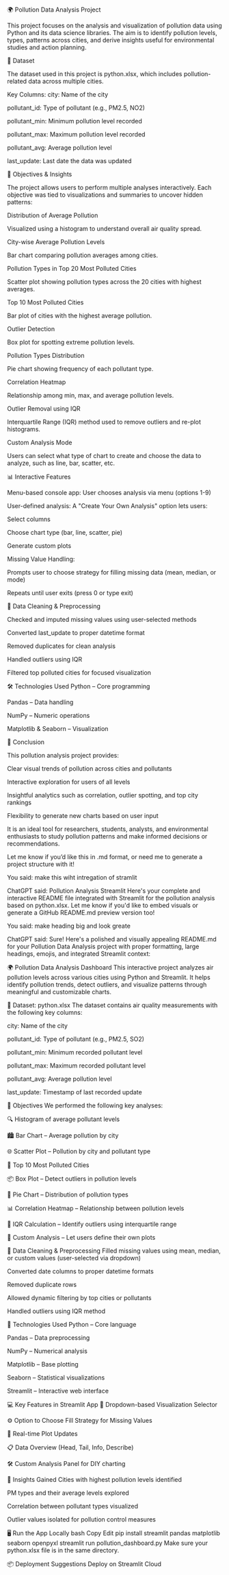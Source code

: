 🌍 Pollution Data Analysis Project


This project focuses on the analysis and visualization of pollution data using Python and its data science libraries. The aim is to identify pollution levels, types, patterns across cities, and derive insights useful for environmental studies and action planning.

📁 Dataset

The dataset used in this project is python.xlsx, which includes pollution-related data across multiple cities.

Key Columns:
city: Name of the city

pollutant_id: Type of pollutant (e.g., PM2.5, NO2)

pollutant_min: Minimum pollution level recorded

pollutant_max: Maximum pollution level recorded

pollutant_avg: Average pollution level

last_update: Last date the data was updated

🎯 Objectives & Insights

The project allows users to perform multiple analyses interactively. Each objective was tied to visualizations and summaries to uncover hidden patterns:

Distribution of Average Pollution

Visualized using a histogram to understand overall air quality spread.

City-wise Average Pollution Levels

Bar chart comparing pollution averages among cities.

Pollution Types in Top 20 Most Polluted Cities

Scatter plot showing pollution types across the 20 cities with highest averages.

Top 10 Most Polluted Cities

Bar plot of cities with the highest average pollution.

Outlier Detection

Box plot for spotting extreme pollution levels.

Pollution Types Distribution

Pie chart showing frequency of each pollutant type.

Correlation Heatmap

Relationship among min, max, and average pollution levels.

Outlier Removal using IQR

Interquartile Range (IQR) method used to remove outliers and re-plot histograms.

Custom Analysis Mode

Users can select what type of chart to create and choose the data to analyze, such as line, bar, scatter, etc.

📊 Interactive Features


Menu-based console app: User chooses analysis via menu (options 1-9)

User-defined analysis: A "Create Your Own Analysis" option lets users:

Select columns

Choose chart type (bar, line, scatter, pie)

Generate custom plots

Missing Value Handling:

Prompts user to choose strategy for filling missing data (mean, median, or mode)

Repeats until user exits (press 0 or type exit)

🧹 Data Cleaning & Preprocessing


Checked and imputed missing values using user-selected methods

Converted last_update to proper datetime format

Removed duplicates for clean analysis

Handled outliers using IQR

Filtered top polluted cities for focused visualization

🛠️ Technologies Used
Python – Core programming

Pandas – Data handling

NumPy – Numeric operations

Matplotlib & Seaborn – Visualization

📌 Conclusion


This pollution analysis project provides:

Clear visual trends of pollution across cities and pollutants

Interactive exploration for users of all levels

Insightful analytics such as correlation, outlier spotting, and top city rankings

Flexibility to generate new charts based on user input

It is an ideal tool for researchers, students, analysts, and environmental enthusiasts to study pollution patterns and make informed decisions or recommendations.

Let me know if you’d like this in .md format, or need me to generate a project structure with it!






You said:
make this wiht intregation of stramlit 


ChatGPT said:
Pollution Analysis Streamlit
Here's your complete and interactive README file integrated with Streamlit for the pollution analysis based on python.xlsx. Let me know if you'd like to embed visuals or generate a GitHub README.md preview version too!






You said:
make heading big and look greate 


ChatGPT said:
Sure! Here's a polished and visually appealing README.md for your Pollution Data Analysis project with proper formatting, large headings, emojis, and integrated Streamlit context:

🌍 Pollution Data Analysis Dashboard
This interactive project analyzes air pollution levels across various cities using Python and Streamlit. It helps identify pollution trends, detect outliers, and visualize patterns through meaningful and customizable charts.

📁 Dataset: python.xlsx
The dataset contains air quality measurements with the following key columns:

city: Name of the city

pollutant_id: Type of pollutant (e.g., PM2.5, SO2)

pollutant_min: Minimum recorded pollutant level

pollutant_max: Maximum recorded pollutant level

pollutant_avg: Average pollution level

last_update: Timestamp of last recorded update

🎯 Objectives
We performed the following key analyses:

🔍 Histogram of average pollutant levels

🏙️ Bar Chart – Average pollution by city

🌐 Scatter Plot – Pollution by city and pollutant type

🚩 Top 10 Most Polluted Cities

📦 Box Plot – Detect outliers in pollution levels

🧪 Pie Chart – Distribution of pollution types

📊 Correlation Heatmap – Relationship between pollution levels

🔎 IQR Calculation – Identify outliers using interquartile range

🧠 Custom Analysis – Let users define their own plots

🧹 Data Cleaning & Preprocessing
Filled missing values using mean, median, or custom values (user-selected via dropdown)

Converted date columns to proper datetime formats

Removed duplicate rows

Allowed dynamic filtering by top cities or pollutants

Handled outliers using IQR method

🚀 Technologies Used
Python – Core language

Pandas – Data preprocessing

NumPy – Numerical analysis

Matplotlib – Base plotting

Seaborn – Statistical visualizations

Streamlit – Interactive web interface

💻 Key Features in Streamlit App
📌 Dropdown-based Visualization Selector

⚙️ Option to Choose Fill Strategy for Missing Values

🔄 Real-time Plot Updates

📋 Data Overview (Head, Tail, Info, Describe)

🛠️ Custom Analysis Panel for DIY charting

📌 Insights Gained
Cities with highest pollution levels identified

PM types and their average levels explored

Correlation between pollutant types visualized

Outlier values isolated for pollution control measures

🖥️ Run the App Locally
bash
Copy
Edit
pip install streamlit pandas matplotlib seaborn openpyxl
streamlit run pollution_dashboard.py
Make sure your python.xlsx file is in the same directory.

📦 Deployment Suggestions
Deploy on Streamlit Cloud
